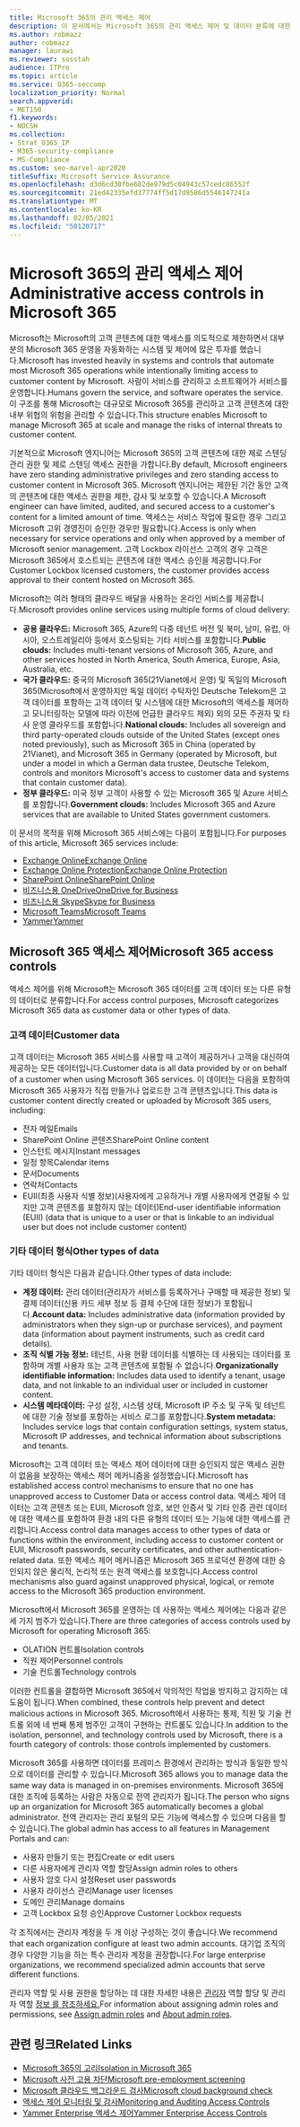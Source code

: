 ```yaml
---
title: Microsoft 365의 관리 액세스 제어
description: 이 문서에서는 Microsoft 365의 관리 액세스 제어 및 데이터 분류에 대한 개요를 제공합니다.
ms.author: robmazz
author: robmazz
manager: laurawi
ms.reviewer: sosstah
audience: ITPro
ms.topic: article
ms.service: O365-seccomp
localization_priority: Normal
search.appverid:
- MET150
f1.keywords:
- NOCSH
ms.collection:
- Strat_O365_IP
- M365-security-compliance
- MS-Compliance
ms.custom: seo-marvel-apr2020
titleSuffix: Microsoft Service Assurance
ms.openlocfilehash: d3d6cd30fbe682de979d5c04943c57cedc86552f
ms.sourcegitcommit: 21ed42335efd37774ff5d17d9586d5546147241a
ms.translationtype: MT
ms.contentlocale: ko-KR
ms.lasthandoff: 02/05/2021
ms.locfileid: "50120717"
---
```

# <a name="administrative-access-controls-in-microsoft-365"></a><span data-ttu-id="bd8d1-103">Microsoft 365의 관리 액세스 제어</span><span class="sxs-lookup"><span data-stu-id="bd8d1-103">Administrative access controls in Microsoft 365</span></span> 

<span data-ttu-id="bd8d1-104">Microsoft는 Microsoft의 고객 콘텐츠에 대한 액세스를 의도적으로 제한하면서 대부분의 Microsoft 365 운영을 자동화하는 시스템 및 제어에 많은 투자를 했습니다.</span><span class="sxs-lookup"><span data-stu-id="bd8d1-104">Microsoft has invested heavily in systems and controls that automate most Microsoft 365 operations while intentionally limiting access to customer content by Microsoft.</span></span> <span data-ttu-id="bd8d1-105">사람이 서비스를 관리하고 소프트웨어가 서비스를 운영합니다.</span><span class="sxs-lookup"><span data-stu-id="bd8d1-105">Humans govern the service, and software operates the service.</span></span> <span data-ttu-id="bd8d1-106">이 구조를 통해 Microsoft는 대규모로 Microsoft 365를 관리하고 고객 콘텐츠에 대한 내부 위협의 위험을 관리할 수 있습니다.</span><span class="sxs-lookup"><span data-stu-id="bd8d1-106">This structure enables Microsoft to manage Microsoft 365 at scale and manage the risks of internal threats to customer content.</span></span>

<span data-ttu-id="bd8d1-107">기본적으로 Microsoft 엔지니어는 Microsoft 365의 고객 콘텐츠에 대한 제로 스텐딩 관리 권한 및 제로 스텐딩 액세스 권한을 가합니다.</span><span class="sxs-lookup"><span data-stu-id="bd8d1-107">By default, Microsoft engineers have zero standing administrative privileges and zero standing access to customer content in Microsoft 365.</span></span> <span data-ttu-id="bd8d1-108">Microsoft 엔지니어는 제한된 기간 동안 고객의 콘텐츠에 대한 액세스 권한을 제한, 감사 및 보호할 수 있습니다.</span><span class="sxs-lookup"><span data-stu-id="bd8d1-108">A Microsoft engineer can have limited, audited, and secured access to a customer's content for a limited amount of time.</span></span> <span data-ttu-id="bd8d1-109">액세스는 서비스 작업에 필요한 경우 그리고 Microsoft 고위 경영진이 승인한 경우만 필요합니다.</span><span class="sxs-lookup"><span data-stu-id="bd8d1-109">Access is only when necessary for service operations and only when approved by a member of Microsoft senior management.</span></span> <span data-ttu-id="bd8d1-110">고객 Lockbox 라이선스 고객의 경우 고객은 Microsoft 365에서 호스트되는 콘텐츠에 대한 액세스 승인을 제공합니다.</span><span class="sxs-lookup"><span data-stu-id="bd8d1-110">For Customer Lockbox licensed customers, the customer provides access approval to their content hosted on Microsoft 365.</span></span>

<span data-ttu-id="bd8d1-111">Microsoft는 여러 형태의 클라우드 배달을 사용하는 온라인 서비스를 제공합니다.</span><span class="sxs-lookup"><span data-stu-id="bd8d1-111">Microsoft provides online services using multiple forms of cloud delivery:</span></span>

- <span data-ttu-id="bd8d1-112">**공용 클라우드:** Microsoft 365, Azure의 다중 테넌트 버전 및 북미, 남미, 유럽, 아시아, 오스트레일리아 등에서 호스팅되는 기타 서비스를 포함합니다.</span><span class="sxs-lookup"><span data-stu-id="bd8d1-112">**Public clouds:** Includes multi-tenant versions of Microsoft 365, Azure, and other services hosted in North America, South America, Europe, Asia, Australia, etc.</span></span>
- <span data-ttu-id="bd8d1-113">**국가 클라우드:** 중국의 Microsoft 365(21Vianet에서 운영) 및 독일의 Microsoft 365(Microsoft에서 운영하지만 독일 데이터 수탁자인 Deutsche Telekom은 고객 데이터를 포함하는 고객 데이터 및 시스템에 대한 Microsoft의 액세스를 제어하고 모니터링하는 모델에 따라 이전에 언급한 클라우드 제외) 외의 모든 주권자 및 타사 운영 클라우드를 포함합니다.</span><span class="sxs-lookup"><span data-stu-id="bd8d1-113">**National clouds:** Includes all sovereign and third party-operated clouds outside of the United States (except ones noted previously), such as Microsoft 365 in China (operated by 21Vianet), and Microsoft 365 in Germany (operated by Microsoft, but under a model in which a German data trustee, Deutsche Telekom, controls and monitors Microsoft's access to customer data and systems that contain customer data).</span></span>
- <span data-ttu-id="bd8d1-114">**정부 클라우드:** 미국 정부 고객이 사용할 수 있는 Microsoft 365 및 Azure 서비스를 포함합니다.</span><span class="sxs-lookup"><span data-stu-id="bd8d1-114">**Government clouds:** Includes Microsoft 365 and Azure services that are available to United States government customers.</span></span>

<span data-ttu-id="bd8d1-115">이 문서의 목적을 위해 Microsoft 365 서비스에는 다음이 포함됩니다.</span><span class="sxs-lookup"><span data-stu-id="bd8d1-115">For purposes of this article, Microsoft 365 services include:</span></span>

- [<span data-ttu-id="bd8d1-116">Exchange Online</span><span class="sxs-lookup"><span data-stu-id="bd8d1-116">Exchange Online</span></span>](/Exchange/exchange-online)
- [<span data-ttu-id="bd8d1-117">Exchange Online Protection</span><span class="sxs-lookup"><span data-stu-id="bd8d1-117">Exchange Online Protection</span></span>](/Office365/SecurityCompliance/eop/exchange-online-protection-overview)
- [<span data-ttu-id="bd8d1-118">SharePoint Online</span><span class="sxs-lookup"><span data-stu-id="bd8d1-118">SharePoint Online</span></span>](/sharepoint/sharepoint-online)
- [<span data-ttu-id="bd8d1-119">비즈니스용 OneDrive</span><span class="sxs-lookup"><span data-stu-id="bd8d1-119">OneDrive for Business</span></span>](/OneDrive/onedrive)
- [<span data-ttu-id="bd8d1-120">비즈니스용 Skype</span><span class="sxs-lookup"><span data-stu-id="bd8d1-120">Skype for Business</span></span>](/SkypeForBusiness/skype-for-business-online)
- [<span data-ttu-id="bd8d1-121">Microsoft Teams</span><span class="sxs-lookup"><span data-stu-id="bd8d1-121">Microsoft Teams</span></span>](/MicrosoftTeams/Teams-overview)
- [<span data-ttu-id="bd8d1-122">Yammer</span><span class="sxs-lookup"><span data-stu-id="bd8d1-122">Yammer</span></span>](/yammer/yammer-landing-page)

## <a name="microsoft-365-access-controls"></a><span data-ttu-id="bd8d1-123">Microsoft 365 액세스 제어</span><span class="sxs-lookup"><span data-stu-id="bd8d1-123">Microsoft 365 access controls</span></span>

<span data-ttu-id="bd8d1-124">액세스 제어를 위해 Microsoft는 Microsoft 365 데이터를 고객 데이터 또는 다른 유형의 데이터로 분류합니다.</span><span class="sxs-lookup"><span data-stu-id="bd8d1-124">For access control purposes, Microsoft categorizes Microsoft 365 data as customer data or other types of data.</span></span>

### <a name="customer-data"></a><span data-ttu-id="bd8d1-125">고객 데이터</span><span class="sxs-lookup"><span data-stu-id="bd8d1-125">Customer data</span></span>

<span data-ttu-id="bd8d1-126">고객 데이터는 Microsoft 365 서비스를 사용할 때 고객이 제공하거나 고객을 대신하여 제공하는 모든 데이터입니다.</span><span class="sxs-lookup"><span data-stu-id="bd8d1-126">Customer data is all data provided by or on behalf of a customer when using Microsoft 365 services.</span></span> <span data-ttu-id="bd8d1-127">이 데이터는 다음을 포함하여 Microsoft 365 사용자가 직접 만들거나 업로드한 고객 콘텐츠입니다.</span><span class="sxs-lookup"><span data-stu-id="bd8d1-127">This data is customer content directly created or uploaded by Microsoft 365 users, including:</span></span>

- <span data-ttu-id="bd8d1-128">전자 메일</span><span class="sxs-lookup"><span data-stu-id="bd8d1-128">Emails</span></span>
- <span data-ttu-id="bd8d1-129">SharePoint Online 콘텐츠</span><span class="sxs-lookup"><span data-stu-id="bd8d1-129">SharePoint Online content</span></span>
- <span data-ttu-id="bd8d1-130">인스턴트 메시지</span><span class="sxs-lookup"><span data-stu-id="bd8d1-130">Instant messages</span></span>
- <span data-ttu-id="bd8d1-131">일정 항목</span><span class="sxs-lookup"><span data-stu-id="bd8d1-131">Calendar items</span></span>
- <span data-ttu-id="bd8d1-132">문서</span><span class="sxs-lookup"><span data-stu-id="bd8d1-132">Documents</span></span>
- <span data-ttu-id="bd8d1-133">연락처</span><span class="sxs-lookup"><span data-stu-id="bd8d1-133">Contacts</span></span>
- <span data-ttu-id="bd8d1-134">EUII(최종 사용자 식별 정보)(사용자에게 고유하거나 개별 사용자에게 연결될 수 있지만 고객 콘텐츠를 포함하지 않는 데이터)</span><span class="sxs-lookup"><span data-stu-id="bd8d1-134">End-user identifiable information (EUII) (data that is unique to a user or that is linkable to an individual user but does not include customer content)</span></span>

### <a name="other-types-of-data"></a><span data-ttu-id="bd8d1-135">기타 데이터 형식</span><span class="sxs-lookup"><span data-stu-id="bd8d1-135">Other types of data</span></span>

<span data-ttu-id="bd8d1-136">기타 데이터 형식은 다음과 같습니다.</span><span class="sxs-lookup"><span data-stu-id="bd8d1-136">Other types of data include:</span></span>

- <span data-ttu-id="bd8d1-137">**계정 데이터:** 관리 데이터(관리자가 서비스를 등록하거나 구매할 때 제공한 정보) 및 결제 데이터(신용 카드 세부 정보 등 결제 수단에 대한 정보)가 포함됩니다.</span><span class="sxs-lookup"><span data-stu-id="bd8d1-137">**Account data:** Includes administrative data (information provided by administrators when they sign-up or purchase services), and payment data (information about payment instruments, such as credit card details).</span></span>
- <span data-ttu-id="bd8d1-138">**조직 식별 가능 정보:** 테넌트, 사용 현황 데이터를 식별하는 데 사용되는 데이터를 포함하며 개별 사용자 또는 고객 콘텐츠에 포함될 수 없습니다.</span><span class="sxs-lookup"><span data-stu-id="bd8d1-138">**Organizationally identifiable information:** Includes data used to identify a tenant, usage data, and not linkable to an individual user or included in customer content.</span></span>
- <span data-ttu-id="bd8d1-139">**시스템 메타데이터:** 구성 설정, 시스템 상태, Microsoft IP 주소 및 구독 및 테넌트에 대한 기술 정보를 포함하는 서비스 로그를 포함합니다.</span><span class="sxs-lookup"><span data-stu-id="bd8d1-139">**System metadata:** Includes service logs that contain configuration settings, system status, Microsoft IP addresses, and technical information about subscriptions and tenants.</span></span>

<span data-ttu-id="bd8d1-140">Microsoft는 고객 데이터 또는 액세스 제어 데이터에 대한 승인되지 않은 액세스 권한이 없음을 보장하는 액세스 제어 메커니즘을 설정했습니다.</span><span class="sxs-lookup"><span data-stu-id="bd8d1-140">Microsoft has established access control mechanisms to ensure that no one has unapproved access to Customer Data or access control data.</span></span> <span data-ttu-id="bd8d1-141">액세스 제어 데이터는 고객 콘텐츠 또는 EUII, Microsoft 암호, 보안 인증서 및 기타 인증 관련 데이터에 대한 액세스를 포함하여 환경 내의 다른 유형의 데이터 또는 기능에 대한 액세스를 관리합니다.</span><span class="sxs-lookup"><span data-stu-id="bd8d1-141">Access control data manages access to other types of data or functions within the environment, including access to customer content or EUII, Microsoft passwords, security certificates, and other authentication-related data.</span></span> <span data-ttu-id="bd8d1-142">또한 액세스 제어 메커니즘은 Microsoft 365 프로덕션 환경에 대한 승인되지 않은 물리적, 논리적 또는 원격 액세스를 보호합니다.</span><span class="sxs-lookup"><span data-stu-id="bd8d1-142">Access control mechanisms also guard against unapproved physical, logical, or remote access to the Microsoft 365 production environment.</span></span>

<span data-ttu-id="bd8d1-143">Microsoft에서 Microsoft 365를 운영하는 데 사용하는 액세스 제어에는 다음과 같은 세 가지 범주가 있습니다.</span><span class="sxs-lookup"><span data-stu-id="bd8d1-143">There are three categories of access controls used by Microsoft for operating Microsoft 365:</span></span>

- <span data-ttu-id="bd8d1-144">OLATION 컨트롤</span><span class="sxs-lookup"><span data-stu-id="bd8d1-144">Isolation controls</span></span>
- <span data-ttu-id="bd8d1-145">직원 제어</span><span class="sxs-lookup"><span data-stu-id="bd8d1-145">Personnel controls</span></span>
- <span data-ttu-id="bd8d1-146">기술 컨트롤</span><span class="sxs-lookup"><span data-stu-id="bd8d1-146">Technology controls</span></span>

<span data-ttu-id="bd8d1-147">이러한 컨트롤을 결합하면 Microsoft 365에서 악의적인 작업을 방지하고 감지하는 데 도움이 됩니다.</span><span class="sxs-lookup"><span data-stu-id="bd8d1-147">When combined, these controls help prevent and detect malicious actions in Microsoft 365.</span></span> <span data-ttu-id="bd8d1-148">Microsoft에서 사용하는 통제, 직원 및 기술 컨트롤 외에 네 번째 통제 범주인 고객이 구현하는 컨트롤도 있습니다.</span><span class="sxs-lookup"><span data-stu-id="bd8d1-148">In addition to the isolation, personnel, and technology controls used by Microsoft, there is a fourth category of controls: those controls implemented by customers.</span></span>

<span data-ttu-id="bd8d1-149">Microsoft 365를 사용하면 데이터를 프레미스 환경에서 관리하는 방식과 동일한 방식으로 데이터를 관리할 수 있습니다.</span><span class="sxs-lookup"><span data-stu-id="bd8d1-149">Microsoft 365 allows you to manage data the same way data is managed in on-premises environments.</span></span> <span data-ttu-id="bd8d1-150">Microsoft 365에 대한 조직에 등록하는 사람은 자동으로 전역 관리자가 됩니다.</span><span class="sxs-lookup"><span data-stu-id="bd8d1-150">The person who signs up an organization for Microsoft 365 automatically becomes a global administrator.</span></span> <span data-ttu-id="bd8d1-151">전역 관리자는 관리 포털의 모든 기능에 액세스할 수 있으며 다음을 할 수 있습니다.</span><span class="sxs-lookup"><span data-stu-id="bd8d1-151">The global admin has access to all features in Management Portals and can:</span></span>

- <span data-ttu-id="bd8d1-152">사용자 만들기 또는 편집</span><span class="sxs-lookup"><span data-stu-id="bd8d1-152">Create or edit users</span></span>
- <span data-ttu-id="bd8d1-153">다른 사용자에게 관리자 역할 할당</span><span class="sxs-lookup"><span data-stu-id="bd8d1-153">Assign admin roles to others</span></span>
- <span data-ttu-id="bd8d1-154">사용자 암호 다시 설정</span><span class="sxs-lookup"><span data-stu-id="bd8d1-154">Reset user passwords</span></span>
- <span data-ttu-id="bd8d1-155">사용자 라이선스 관리</span><span class="sxs-lookup"><span data-stu-id="bd8d1-155">Manage user licenses</span></span>
- <span data-ttu-id="bd8d1-156">도메인 관리</span><span class="sxs-lookup"><span data-stu-id="bd8d1-156">Manage domains</span></span>
- <span data-ttu-id="bd8d1-157">고객 Lockbox 요청 승인</span><span class="sxs-lookup"><span data-stu-id="bd8d1-157">Approve Customer Lockbox requests</span></span>

<span data-ttu-id="bd8d1-158">각 조직에서는 관리자 계정을 두 개 이상 구성하는 것이 좋습니다.</span><span class="sxs-lookup"><span data-stu-id="bd8d1-158">We recommend that each organization configure at least two admin accounts.</span></span> <span data-ttu-id="bd8d1-159">대기업 조직의 경우 다양한 기능을 하는 특수 관리자 계정을 권장합니다.</span><span class="sxs-lookup"><span data-stu-id="bd8d1-159">For large enterprise organizations, we recommend specialized admin accounts that serve different functions.</span></span>

<span data-ttu-id="bd8d1-160">관리자 역할 및 사용 권한을 할당하는 데 대한 자세한 내용은 [관리자](/microsoft-365/admin/add-users/assign-admin-roles) 역할 할당 및 관리자 역할 [정보 를 참조하세요.](/microsoft-365/admin/add-users/about-admin-roles)</span><span class="sxs-lookup"><span data-stu-id="bd8d1-160">For information about assigning admin roles and permissions, see [Assign admin roles](/microsoft-365/admin/add-users/assign-admin-roles) and [About admin roles](/microsoft-365/admin/add-users/about-admin-roles).</span></span>

## <a name="related-links"></a><span data-ttu-id="bd8d1-161">관련 링크</span><span class="sxs-lookup"><span data-stu-id="bd8d1-161">Related Links</span></span>

- [<span data-ttu-id="bd8d1-162">Microsoft 365의 고리</span><span class="sxs-lookup"><span data-stu-id="bd8d1-162">Isolation in Microsoft 365</span></span>](assurance-isolation-in-microsoft-365.md)
- [<span data-ttu-id="bd8d1-163">Microsoft 사전 고용 차단</span><span class="sxs-lookup"><span data-stu-id="bd8d1-163">Microsoft pre-employment screening</span></span>](assurance-pre-employment-screening.md)
- [<span data-ttu-id="bd8d1-164">Microsoft 클라우드 백그라운드 검사</span><span class="sxs-lookup"><span data-stu-id="bd8d1-164">Microsoft cloud background check</span></span>](assurance-cloud-background-check.md)
- [<span data-ttu-id="bd8d1-165">액세스 제어 모니터링 및 감사</span><span class="sxs-lookup"><span data-stu-id="bd8d1-165">Monitoring and Auditing Access Controls</span></span>](assurance-monitoring-and-auditing-access-controls.md)
- [<span data-ttu-id="bd8d1-166">Yammer Enterprise 액세스 제어</span><span class="sxs-lookup"><span data-stu-id="bd8d1-166">Yammer Enterprise Access Controls</span></span>](assurance-yammer-enterprise-access-controls.md)
